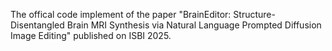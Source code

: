 The offical code implement of the paper "BrainEditor: Structure-Disentangled Brain MRI Synthesis via Natural Language Prompted Diffusion Image Editing" published on ISBI 2025.
